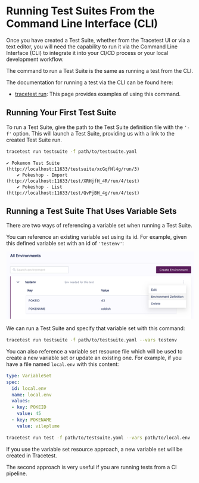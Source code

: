 # Running Test Suites From the Command Line Interface (CLI)

Once you have created a Test Suite, whether from the Tracetest UI or via a text editor, you will need the capability to run it via the Command Line Interface (CLI) to integrate it into your CI/CD process or your local development workflow.

The command to run a Test Suite is the same as running a test from the CLI.

The documentation for running a test via the CLI can be found here:

- [tracetest run](./reference/tracetest_run.md): This page provides examples of using this command.

## Running Your First Test Suite

To run a Test Suite, give the path to the Test Suite definition file with the `'-f'` option. This will launch a Test Suite, providing us with a link to the created Test Suite run.

```sh
tracetest run testsuite -f path/to/testsuite.yaml
```
```text title="Output:"
✔ Pokemon Test Suite (http://localhost:11633/testsuite/xcGqfHl4g/run/3)
	✔ Pokeshop - Import (http://localhost:11633/test/XRHjfH_4R/run/4/test)
	✔ Pokeshop - List (http://localhost:11633/test/QvPjBH_4g/run/4/test)
```

## Running a Test Suite That Uses Variable Sets

There are two ways of referencing a variable set when running a Test Suite.

You can reference an existing variable set using its id. For example, given this defined variable set with an id of `'testenv'`:

![testenv](../img/show-environment-definition.png)

We can run a Test Suite and specify that variable set with this command:

```sh
tracetest run testsuite -f path/to/testsuite.yaml --vars testenv
```

You can also reference a variable set resource file which will be used to create a new variable set or update an existing one. For example, if you have a file named `local.env` with this content:

```yaml
type: VariableSet
spec:
  id: local.env
  name: local.env
  values:
  - key: POKEID
    value: 45
  - key: POKENAME
    value: vileplume
```

```sh
tracetest run test -f path/to/testsuite.yaml --vars path/to/local.env
```

If you use the variable set resource approach, a new variable set will be created in Tracetest.

The second approach is very useful if you are running tests from a CI pipeline.
